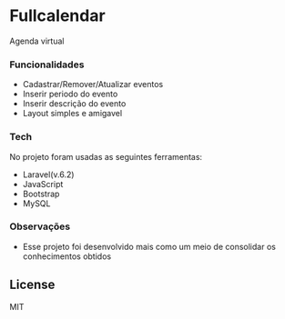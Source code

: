 # Fullcalendar
Agenda virtual
### Funcionalidades
  - Cadastrar/Remover/Atualizar eventos
  - Inserir periodo do evento
  - Inserir descrição do evento
  - Layout simples e amigavel

### Tech
No projeto foram usadas as seguintes ferramentas:
 - Laravel(v.6.2)
 - JavaScript
 - Bootstrap
 - MySQL
 
### Observações
  - Esse projeto foi desenvolvido mais como um meio de consolidar os conhecimentos obtidos
  
License
----

MIT


